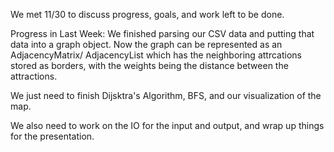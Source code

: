 We met 11/30 to discuss progress, goals, and work left to be done. 

Progress in Last Week:
We finished parsing our CSV data and putting that data into a graph object. Now the graph can be represented as an AdjacencyMatrix/ AdjacencyList which has the neighboring attrcations stored as borders, with the weights being the distance between the attractions. 

We just need to finish Dijsktra's Algorithm, BFS, and our visualization of the map. 

We also need to work on the IO for the input and output, and wrap up things for the presentation.